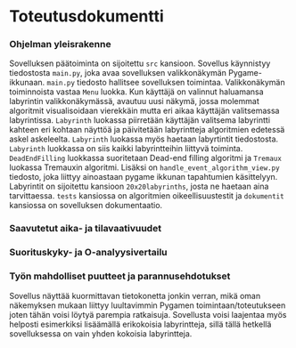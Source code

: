 # Toteutusdokumentti
### Ohjelman yleisrakenne 
Sovelluksen päätoiminta on sijoitettu `src` kansioon. Sovellus käynnistyy tiedostosta `main.py`, joka avaa sovelluksen valikkonäkymän Pygame-ikkunaan. `main.py` tiedosto hallitsee sovelluksen toimintaa. Valikkonäkymän toiminnoista vastaa `Menu` luokka. Kun käyttäjä on valinnut haluamansa labyrintin valikkonäkymässä, avautuu uusi näkymä, jossa molemmat algoritmit visualisoidaan vierekkäin mutta eri aikaa käyttäjän valitsemassa labyrintissa. `Labyrinth` luokassa piirretään käyttäjän valitsema labyrintti kahteen eri kohtaan näyttöä ja päivitetään labyrintteja algoritmien edetessä askel askeleelta. `Labyrinth` luokassa myös haetaan labyrtintit tiedostosta. `Labyrinth` luokkassa on siis kaikki labyrintteihin liittyvä toiminta. `DeadEndFilling` luokkassa suoritetaan Dead-end filling algoritmi ja `Tremaux` luokassa Tremauxin algoritmi. Lisäksi on `handle_event_algorithm_view.py` tiedosto, joka liittyy ainoastaan  pygame ikkunan tapahtumien käsittelyyn. Labyrintit on sijoitettu kansioon `20x20labyrinths`, josta ne haetaan aina tarvittaessa. `tests` kansiossa on algoritmien oikeellisuustestit ja `dokumentit` kansiossa on sovelluksen dokumentaatio.

### Saavutetut aika- ja tilavaativuudet

### Suorituskyky- ja O-analyysivertailu

### Työn mahdolliset puutteet ja parannusehdotukset
Sovellus näyttää kuormittavan tietokonetta jonkin verran, mikä oman näkemyksen mukaan liittyy luultavimmin Pygamen toimintaan/toteutukseen joten tähän voisi löytyä parempia ratkaisuja. Sovellusta voisi laajentaa myös helposti esimerkiksi lisäämällä erikokoisia labyrintteja, sillä tällä hetkellä sovelluksessa on vain yhden kokoisia labyrintteja.
